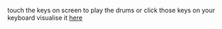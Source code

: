 touch the keys on screen to play the drums or click those keys on your keyboard
visualise it [here](https://rehmansohail.github.io/drumkit-js/)
